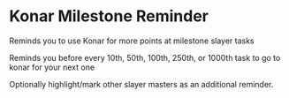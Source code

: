 # Konar Milestone Reminder
Reminds you to use Konar for more points at milestone slayer tasks

Reminds you before every 10th, 50th, 100th, 250th, or 1000th task to go to konar for your next one

Optionally highlight/mark other slayer masters as an additional reminder.
